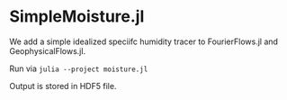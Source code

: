 # SimpleMoisture.jl

We add a simple idealized speciifc humidity tracer to FourierFlows.jl and
GeophysicalFlows.jl.

Run via
``julia --project moisture.jl``

Output is stored in HDF5 file.

